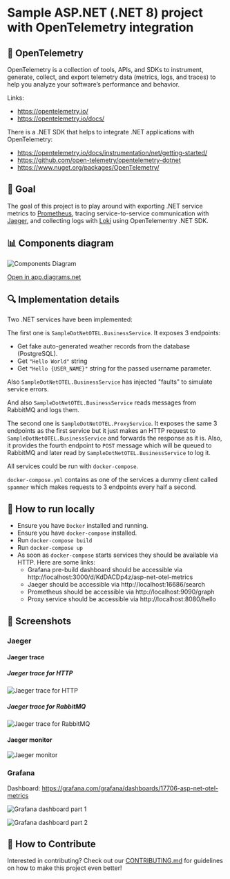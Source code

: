 # Sample ASP.NET (.NET 8) project with OpenTelemetry integration

## 📡 OpenTelemetry

OpenTelemetry is a collection of tools, APIs, and SDKs to instrument, generate, collect, and export telemetry data (metrics, logs, and traces) to help you analyze your software’s performance and behavior.

Links:
* https://opentelemetry.io/
* https://opentelemetry.io/docs/

There is a .NET SDK that helps to integrate .NET applications with OpenTelemetry:
* https://opentelemetry.io/docs/instrumentation/net/getting-started/
* https://github.com/open-telemetry/opentelemetry-dotnet
* https://www.nuget.org/packages/OpenTelemetry/

## 🎯 Goal

The goal of this project is to play around with exporting .NET service metrics to [Prometheus](https://prometheus.io/), tracing service-to-service communication with [Jaeger](https://www.jaegertracing.io/), and collecting logs with [Loki](https://grafana.com/oss/loki/) using OpenTelementry .NET SDK.

## 📊 Components diagram

![Components Diagram](Images/Diagram.png)

[Open in app.diagrams.net](https://viewer.diagrams.net/?url=https://raw.githubusercontent.com/nazarii-piontko/sample-dotnet-otel/main/Diagram.xml)

## 🔍 Implementation details

Two .NET services have been implemented:

The first one is `SampleDotNetOTEL.BusinessService`. It exposes 3 endpoints:
* Get fake auto-generated weather records from the database (PostgreSQL).
* Get `"Hello World"` string
* Get `"Hello {USER_NAME}"` string for the passed username parameter. 

Also `SampleDotNetOTEL.BusinessService` has injected "faults" to simulate service errors.

And also `SampleDotNetOTEL.BusinessService` reads messages from RabbitMQ and logs them.

The second one is `SampleDotNetOTEL.ProxyService`. It exposes the same 3 endpoints as the first service but it just makes an HTTP request to `SampleDotNetOTEL.BusinessService` and forwards the response as it is.
Also, it provides the fourth endpoint to `POST` message which will be queued to RabbitMQ and later read by `SampleDotNetOTEL.BusinessService` to log it.

All services could be run with `docker-compose`.

`docker-compose.yml` contains as one of the services a dummy client called `spammer` which makes requests to 3 endpoints every half a second.

## 🚀 How to run locally

* Ensure you have `Docker` installed and running.
* Ensure you have `docker-compose` installed.
* Run `docker-compose build`
* Run `docker-compose up`
* As soon as `docker-compose` starts services they should be available via HTTP. Here are some links:
  * Grafana pre-build dashboard should be accessible via http://localhost:3000/d/KdDACDp4z/asp-net-otel-metrics
  * Jaeger should be accessible via http://localhost:16686/search
  * Prometheus should be accessible via http://localhost:9090/graph
  * Proxy service should be accessible via http://localhost:8080/hello

## 📸 Screenshots

### Jaeger

#### Jaeger trace

##### Jaeger trace for HTTP
![Jaeger trace for HTTP](Images/JaegerTraceHTTP.png)

##### Jaeger trace for RabbitMQ
![Jaeger trace for RabbitMQ](Images/JaegerTraceRabbitMQ.png)

#### Jaeger monitor

![Jaeger monitor](Images/JaegerMonitor.png)

### Grafana

Dashboard: https://grafana.com/grafana/dashboards/17706-asp-net-otel-metrics

![Grafana dashboard part 1](Images/GrafanaOTELMetrics1.png)

![Grafana dashboard part 2](Images/GrafanaOTELMetrics2.png)

## 🤝 How to Contribute

Interested in contributing? Check out our [CONTRIBUTING.md](./CONTRIBUTING.md) for guidelines on how to make this project even better!

